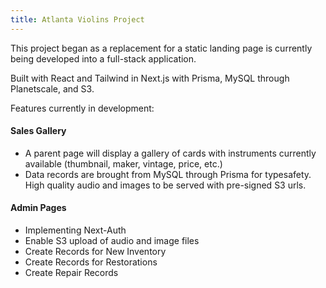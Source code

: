 ```yaml
---
title: Atlanta Violins Project
---
```


This project began as a replacement for a static landing page is currently being developed into a full-stack application.

Built with React and Tailwind in Next.js with Prisma, MySQL through Planetscale, and S3.

Features currently in development:

#### Sales Gallery

- A parent page will display a gallery of cards with instruments currently available (thumbnail, maker, vintage, price, etc.)
- Data records are brought from MySQL through Prisma for typesafety. High quality audio and images to be served with pre-signed S3 urls.

#### Admin Pages

- Implementing Next-Auth
- Enable S3 upload of audio and image files
- Create Records for New Inventory
- Create Records for Restorations
- Create Repair Records

